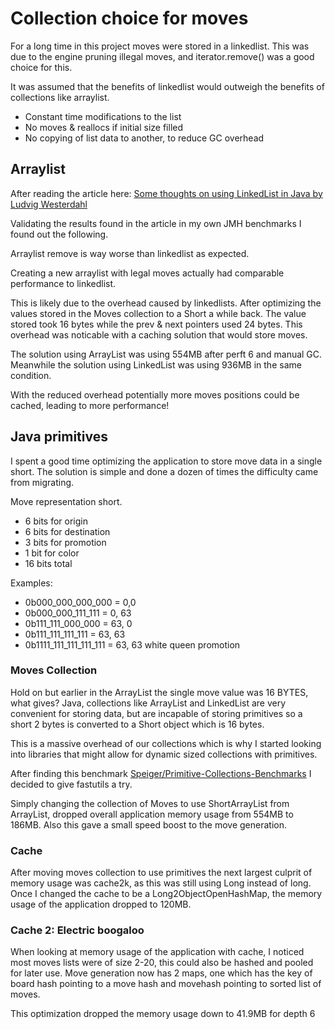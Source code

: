 # Collection choice for moves

For a long time in this project moves were stored in a linkedlist.
This was due to the engine pruning illegal moves, and iterator.remove() was a good choice for this.

It was assumed that the benefits of linkedlist would outweigh the benefits of collections like arraylist.
- Constant time modifications to the list
- No moves & reallocs if initial size filled
- No copying of list data to another, to reduce GC overhead

## Arraylist

After reading the article here: [Some thoughts on using LinkedList in Java by Ludvig Westerdahl](https://medium.com/javarevisited/consider-linkedlist-in-java-2fed1b945b48)

Validating the results found in the article in my own JMH benchmarks I found out the following.

Arraylist remove is way worse than linkedlist as expected.

Creating a new arraylist with legal moves actually had comparable performance to linkedlist.

This is likely due to the overhead caused by linkedlists. After optimizing the values stored in the Moves collection to a Short a while back.
The value stored took 16 bytes while the prev & next pointers used 24 bytes. 
This overhead was noticable with a caching solution that would store moves.

The solution using ArrayList was using 554MB after perft 6 and manual GC.
Meanwhile the solution using LinkedList was using 936MB in the same condition.

With the reduced overhead potentially more moves positions could be cached, leading to more performance!

## Java primitives

I spent a good time optimizing the application to store move data in a single short.
The solution is simple and done a dozen of times the difficulty came from migrating.

Move representation short. 
- 6 bits for origin
- 6 bits for destination 
- 3 bits for promotion
- 1 bit for color
- 16 bits total

Examples:
- 0b000_000_000_000 = 0,0
- 0b000_000_111_111 = 0, 63 
- 0b111_111_000_000 = 63, 0 
- 0b111_111_111_111 = 63, 63
- 0b1111_111_111_111_111 = 63, 63 white queen promotion

### Moves Collection

Hold on but earlier in the ArrayList the single move value was 16 BYTES, what gives?
Java, collections like ArrayList and LinkedList are very convenient for storing data, 
but are incapable of storing primitives so a short 2 bytes is converted to a Short object which is 16 bytes.

This is a massive overhead of our collections which is why I started looking into libraries that might allow for dynamic sized collections with primitives.

After finding this benchmark [Speiger/Primitive-Collections-Benchmarks](https://github.com/Speiger/Primitive-Collections-Benchmarks/blob/master/BENCHMARKS.md)
I decided to give fastutils a try.

Simply changing the collection of Moves to use ShortArrayList from ArrayList<Short>,
dropped overall application memory usage from 554MB to 186MB. Also this gave a small speed boost to the move generation.

### Cache

After moving moves collection to use primitives the next largest culprit of memory usage was cache2k, as this was still using Long instead of long.
Once I changed the cache to be a Long2ObjectOpenHashMap<Moves>, the memory usage of the application dropped to 120MB.

### Cache 2: Electric boogaloo

When looking at memory usage of the application with cache, I noticed most moves lists were of size 2-20, this could also be hashed and pooled for later use.
Move generation now has 2 maps,
one which has the key of board hash pointing to a move hash
and movehash pointing to sorted list of moves.

This optimization dropped the memory usage down to 41.9MB for depth 6

